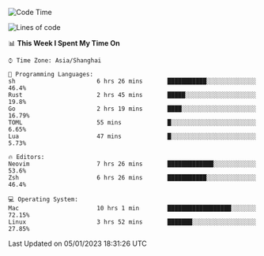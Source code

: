 <!--START_SECTION:waka-->
![Code Time](http://img.shields.io/badge/Code%20Time-1%2C104%20hrs%2057%20mins-blue)

![Lines of code](https://img.shields.io/badge/From%20Hello%20World%20I%27ve%20Written-24%20Thousand%20lines%20of%20code-blue)

📊 **This Week I Spent My Time On** 

```text
⌚︎ Time Zone: Asia/Shanghai

💬 Programming Languages: 
sh                       6 hrs 26 mins       ███████████░░░░░░░░░░░░░░   46.4% 
Rust                     2 hrs 45 mins       █████░░░░░░░░░░░░░░░░░░░░   19.8% 
Go                       2 hrs 19 mins       ████░░░░░░░░░░░░░░░░░░░░░   16.79% 
TOML                     55 mins             █░░░░░░░░░░░░░░░░░░░░░░░░   6.65% 
Lua                      47 mins             █░░░░░░░░░░░░░░░░░░░░░░░░   5.73%

🔥 Editors: 
Neovim                   7 hrs 26 mins       █████████████░░░░░░░░░░░░   53.6% 
Zsh                      6 hrs 26 mins       ███████████░░░░░░░░░░░░░░   46.4%

💻 Operating System: 
Mac                      10 hrs 1 min        ██████████████████░░░░░░░   72.15% 
Linux                    3 hrs 52 mins       ███████░░░░░░░░░░░░░░░░░░   27.85%

```


 Last Updated on 05/01/2023 18:31:26 UTC
<!--END_SECTION:waka-->
